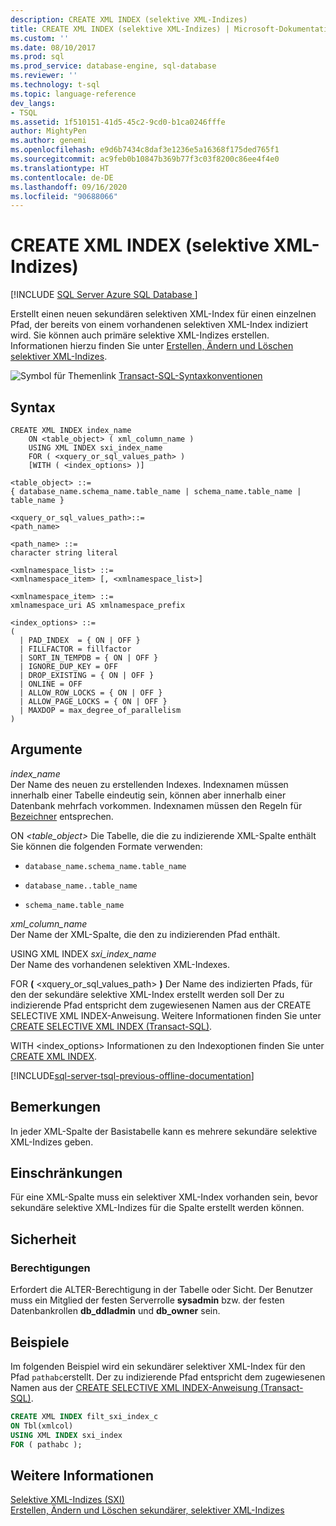 ```yaml
---
description: CREATE XML INDEX (selektive XML-Indizes)
title: CREATE XML INDEX (selektive XML-Indizes) | Microsoft-Dokumentation
ms.custom: ''
ms.date: 08/10/2017
ms.prod: sql
ms.prod_service: database-engine, sql-database
ms.reviewer: ''
ms.technology: t-sql
ms.topic: language-reference
dev_langs:
- TSQL
ms.assetid: 1f510151-41d5-45c2-9cd0-b1ca0246fffe
author: MightyPen
ms.author: genemi
ms.openlocfilehash: e9d6b7434c8daf3e1236e5a16368f175ded765f1
ms.sourcegitcommit: ac9feb0b10847b369b77f3c03f8200c86ee4f4e0
ms.translationtype: HT
ms.contentlocale: de-DE
ms.lasthandoff: 09/16/2020
ms.locfileid: "90688066"
---
```

# <a name="create-xml-index-selective-xml-indexes"></a>CREATE XML INDEX (selektive XML-Indizes)
[!INCLUDE [SQL Server Azure SQL Database ](../../includes/applies-to-version/sql-asdb.md)]

  Erstellt einen neuen sekundären selektiven XML-Index für einen einzelnen Pfad, der bereits von einem vorhandenen selektiven XML-Index indiziert wird. Sie können auch primäre selektive XML-Indizes erstellen. Informationen hierzu finden Sie unter [Erstellen, Ändern und Löschen selektiver XML-Indizes](../../relational-databases/xml/create-alter-and-drop-selective-xml-indexes.md).  
  
 ![Symbol für Themenlink](../../database-engine/configure-windows/media/topic-link.gif "Symbol für Themenlink") [Transact-SQL-Syntaxkonventionen](../../t-sql/language-elements/transact-sql-syntax-conventions-transact-sql.md)  
  
## <a name="syntax"></a>Syntax  
  
```syntaxsql
CREATE XML INDEX index_name  
    ON <table_object> ( xml_column_name )  
    USING XML INDEX sxi_index_name  
    FOR ( <xquery_or_sql_values_path> )  
    [WITH ( <index_options> )]  
  
<table_object> ::=   
{ database_name.schema_name.table_name | schema_name.table_name | table_name }  
  
<xquery_or_sql_values_path>::=   
<path_name>   
  
<path_name> ::=   
character string literal  
  
<xmlnamespace_list> ::=   
<xmlnamespace_item> [, <xmlnamespace_list>]  
  
<xmlnamespace_item> ::=   
xmlnamespace_uri AS xmlnamespace_prefix  
  
<index_options> ::=   
(    
  | PAD_INDEX  = { ON | OFF }  
  | FILLFACTOR = fillfactor  
  | SORT_IN_TEMPDB = { ON | OFF }  
  | IGNORE_DUP_KEY = OFF  
  | DROP_EXISTING = { ON | OFF }  
  | ONLINE = OFF  
  | ALLOW_ROW_LOCKS = { ON | OFF }  
  | ALLOW_PAGE_LOCKS = { ON | OFF }  
  | MAXDOP = max_degree_of_parallelism  
)  
```  
  
##  <a name="arguments"></a><a name="Arguments"></a>Argumente  
 *index_name*  
 Der Name des neuen zu erstellenden Indexes. Indexnamen müssen innerhalb einer Tabelle eindeutig sein, können aber innerhalb einer Datenbank mehrfach vorkommen. Indexnamen müssen den Regeln für [Bezeichner](../../relational-databases/databases/database-identifiers.md) entsprechen.  
  
 ON *\<table_object>* Die Tabelle, die die zu indizierende XML-Spalte enthält Sie können die folgenden Formate verwenden:  
  
-   `database_name.schema_name.table_name`  
  
-   `database_name..table_name`  
  
-   `schema_name.table_name`  
  
 *xml_column_name*  
 Der Name der XML-Spalte, die den zu indizierenden Pfad enthält.  
  
 USING XML INDEX *sxi_index_name*  
 Der Name des vorhandenen selektiven XML-Indexes.  
  
 FOR **(** \<xquery_or_sql_values_path> **)** Der Name des indizierten Pfads, für den der sekundäre selektive XML-Index erstellt werden soll Der zu indizierende Pfad entspricht dem zugewiesenen Namen aus der CREATE SELECTIVE XML INDEX-Anweisung. Weitere Informationen finden Sie unter [CREATE SELECTIVE XML INDEX &#40;Transact-SQL&#41;](../../t-sql/statements/create-selective-xml-index-transact-sql.md).  
  
 WITH \<index_options> Informationen zu den Indexoptionen finden Sie unter [CREATE XML INDEX](../../t-sql/statements/create-xml-index-selective-xml-indexes.md).  
  
[!INCLUDE[sql-server-tsql-previous-offline-documentation](../../includes/sql-server-tsql-previous-offline-documentation.md)]

## <a name="remarks"></a>Bemerkungen
 In jeder XML-Spalte der Basistabelle kann es mehrere sekundäre selektive XML-Indizes geben.  
  
## <a name="limitations-and-restrictions"></a>Einschränkungen  
 Für eine XML-Spalte muss ein selektiver XML-Index vorhanden sein, bevor sekundäre selektive XML-Indizes für die Spalte erstellt werden können.  
  
## <a name="security"></a>Sicherheit  
  
### <a name="permissions"></a>Berechtigungen  
 Erfordert die ALTER-Berechtigung in der Tabelle oder Sicht. Der Benutzer muss ein Mitglied der festen Serverrolle **sysadmin** bzw. der festen Datenbankrollen **db_ddladmin** und **db_owner** sein.  
  
## <a name="examples"></a>Beispiele  
 Im folgenden Beispiel wird ein sekundärer selektiver XML-Index für den Pfad `pathabc`erstellt. Der zu indizierende Pfad entspricht dem zugewiesenen Namen aus der [CREATE SELECTIVE XML INDEX-Anweisung &#40;Transact-SQL&#41;](../../t-sql/statements/create-selective-xml-index-transact-sql.md).  
  
```sql  
CREATE XML INDEX filt_sxi_index_c  
ON Tbl(xmlcol)  
USING XML INDEX sxi_index  
FOR ( pathabc );  
```  
  
## <a name="see-also"></a>Weitere Informationen  
 [Selektive XML-Indizes &#40;SXI&#41;](../../relational-databases/xml/selective-xml-indexes-sxi.md)   
 [Erstellen, Ändern und Löschen sekundärer, selektiver XML-Indizes](../../relational-databases/xml/create-alter-and-drop-secondary-selective-xml-indexes.md)  
  
  


